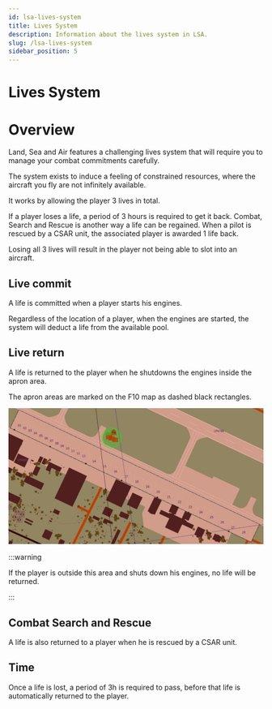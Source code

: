 ```yaml
---
id: lsa-lives-system
title: Lives System
description: Information about the lives system in LSA.
slug: /lsa-lives-system
sidebar_position: 5
---
```


# Lives System

# Overview

Land, Sea and Air features a challenging lives system that will require you to manage your combat commitments carefully.

The system exists to induce a feeling of constrained resources, where the aircraft you fly are not infinitely available.

It works by allowing the player 3 lives in total.

If a player loses a life, a period of 3 hours is required to get it back. Combat, Search and Rescue is another way a life can be regained.
When a pilot is rescued by a CSAR unit, the associated player is awarded 1 life back.

Losing all 3 lives will result in the player not being able to slot into an aircraft.

## Live commit

A life is committed when a player starts his engines. 

Regardless of the location of a player, when the engines are started, the system will deduct a life from the available pool.

## Live return

A life is returned to the player when he shutdowns the engines inside the apron area.

The apron areas are marked on the F10 map as dashed black rectangles.

![apron area](./img/apron_area.jpg "Apron Area")

:::warning

If the player is outside this area and shuts down his engines, no life will be returned.

:::

## Combat Search and Rescue

A life is also returned to a player when he is rescued by a CSAR unit.

## Time

Once a life is lost, a period of 3h is required to pass, before that life is automatically returned to the player.